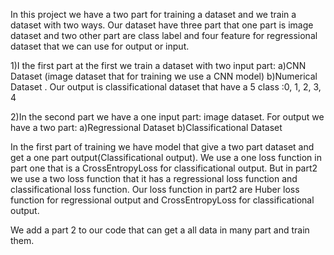 In this project we have a two part for training a dataset and we train a dataset with two ways. 
Our dataset have three part that one part is image dataset and two other part are class label and four feature for regressional dataset that we can use for output or input.

1)I the first part at the first we train a dataset with two input part: 
  a)CNN Dataset (image dataset that for training we use a CNN model)
  b)Numerical Dataset . 
Our output is classificational dataset that have a 5 class :0, 1, 2, 3, 4


 2)In the second part we have a one input part: image dataset. For output we have a two part:
  a)Regressional Dataset
  b)Classificational Dataset

In the first part of training we have model that give a two part dataset and get a one part output(Classificational output). We use a one loss function in part one that is a CrossEntropyLoss for classificational output. But in part2 we use a two loss function that it has a regressional loss function and classificational loss function. Our loss function in part2 are Huber loss function for regressional output and CrossEntropyLoss for classificational output.

We add a part 2 to our code that can get a all data in many part and train them.
